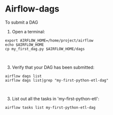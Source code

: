 # Airflow-dags

To submit a DAG

1. Open a terminal:
```
export AIRFLOW_HOME=/home/project/airflow
echo $AIRFLOW_HOME
cp my_first_dag.py $AIRFLOW_HOME/dags
```  
<br>

3. Verify that your DAG has been submitted:
```
airflow dags list
airflow dags list|grep "my-first-python-etl-dag"
```  
<br>

3. List out all the tasks in 'my-first-python-etl':
```
airflow tasks list my-first-python-etl-dag
```
<br>

